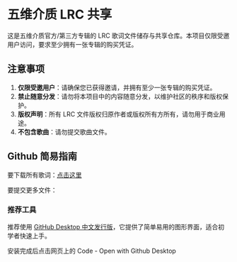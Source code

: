 # 五维介质 LRC 共享

这是五维介质官方/第三方专辑的 LRC 歌词文件储存与共享仓库。本项目仅限受邀用户访问，要求至少拥有一张专辑的购买凭证。

## 注意事项

1. **仅限受邀用户**：请确保您已获得邀请，并拥有至少一张专辑的购买凭证。
2. **禁止随意分发**：请勿将本项目中的内容随意分发，以维护社区的秩序和版权保护。
3. **版权声明**：所有 LRC 文件版权归原作者或版权所有方所有，请勿用于商业用途。
4. **不包含歌曲**：请勿提交歌曲文件。

## Github 简易指南

要下载所有歌词：[点击这里](https://github.com/wuyilingwei/Medium5-LRC/archive/refs/heads/main.zip)

要提交更多文件：

### 推荐工具

推荐使用 [GitHub Desktop 中文发行版](https://github.com/zetaloop/desktop/releases/latest)，它提供了简单易用的图形界面，适合初学者快速上手。

安装完成后点击网页上的 Code - Open with Github Desktop